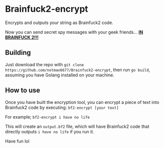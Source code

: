 # Brainfuck2-encrypt
Encrypts and outputs your string as Brainfuck2 code.

Now you can send secret spy messages with your geek friends... [**IN BRAINFUCK 2!!!**](https://github.com/notmax6677/Brainfuck2)

## Building

Just download the repo with `git clone https://github.com/notmax6677/Brainfuck2-encrypt`, then run `go build`, assuming you have Golang installed on your machine.

## How to use

Once you have built the encryption tool, you can encrypt a piece of text into Brainfuck2 code by executing:
`bf2-encrypt [your text]`

For example;
`bf2-encrypt i have no life`

This will create an `output.bf2` file, which will have Brainfuck2 code that directly outputs `i have no life` if you run it.

Have fun lol
